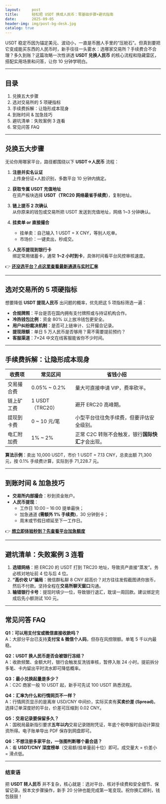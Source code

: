 ```yaml
---
layout:     post
title:      轻松把 USDT 换成人民币：零基础步骤+避坑指南
date:       2025-09-05
header-img: img/post-bg-desk.jpg
catalog: true
---
```


USDT 稳定币因为锚定美元、波动小，一直是币圈人手里的“压舱石”。但真到要把它变成能买东西的人民币时，新手往往一头雾水：选哪家交易所？手续费合不合理？多久到账？这篇攻略一次性讲透 **USDT 兑换人民币** 的核心流程和隐藏雷区，搭配实用场景和问答，让你 10 分钟学明白。

---

## 目录
1. 兑换五大步骤  
2. 选对交易所的 5 项硬指标  
3. 手续费拆解：让隐形成本现身  
4. 到账时间 & 加急技巧  
5. 避坑清单：失败案例 3 连看  
6. 常见问答 FAQ  

---

## 兑换五大步骤
无论你用哪家平台，路径都围绕以下 **USDT→人民币** 流程：

1. **注册并实名认证**  
   上传身份证+人脸识别，多数平台 10 分钟内搞定。

2. **获取专属 USDT 充值地址**  
   在资产板块选择 **USDT（TRC20 网络最省手续费）**，复制地址。

3. **链上提币 2 次确认**  
   从你原来的钱包或交易所把 USDT 发送到充值地址，网络 1~3 分钟确认。

4. **挂卖单 or 直接撮合**  
   - 挂单卖：自己输入 1 USDT = X CNY，等别人吃单。  
   - 市场价：一键卖出，秒成交。

5. **人民币提现到银行卡**  
   绑定常用储蓄卡，通常 **1~2 小时到卡**，具体时间看平台风控审核速度。

👉 [**还没选平台？点这里查看最新通道与实时汇率**](https://okxdog.com/)

---

## 选对交易所的 5 项硬指标
想要降低 **USDT 提现人民币** 出问题的概率，优先把这 5 项指标筛选一遍：

- **合规牌照**：平台是否在国内拥有支付牌照或与持证机构合作。  
- **冷热钱包比例**：资金 80% 以上放冷钱包更安全。  
- **用户纠纷裁决机制**：是否可上链审计、公开撮合记录。  
- **提现限额**：单日 5 万人民币是否够用？需不需要提前预约？  
- **客服渠道**：7×24 中文在线客服能省你不少时间。

---

## 手续费拆解：让隐形成本现身
| 收费项 | 常见区间 | 省钱小招 |
|---|---|---|
| 交易撮合费 | 0.05% ~ 0.2% | 量大可直接申请 VIP，费率砍半。 |
| 链上矿工费 | 1 USDT（TRC20）| 避开 ERC20 高峰期。 |
| 提现到卡费 | 0 ~ 10 元/笔 | 小型平台往往免手续费，但要评估安全级别。 |
| 电汇附加费 | 1% ~ 2% | 正常 C2C 转账不会触发，银行**国际快汇**才会出现。 |

**算法示例**：卖出 10,000 USDT，市价 1 USDT = 7.13 CNY，总卖出额 71,300 元，按 0.1% 手续费计算，实际到手 71,228.7 元。

---

## 到账时间 & 加急技巧
- **交易所内部撮合**：秒到资金账户。  
- **人民币提现**：  
  - 工作日 10:00 – 16:00 提单最快；  
  - 加急通道 **(需额外 1% 手续费)**，30 分钟到卡；  
  - 周末或节假日顺延至下一工作日。  

👉 [**想立即体验秒到？先查看平台加急额度**](https://okxdog.com/)

---

## 避坑清单：失败案例 3 连看
1. **选错网络**：把 ERC20 的 USDT 打到 TRC20 地址，导致资产直接“蒸发”。务必核对地址前 4 位与后 4 位。  
2. **“高价收 U”骗局**：微信群私聊 8 CNY 超高价？对方往往发假截图诱你放币，然后不付款。坚持全程在**交易所聊天窗口**沟通。  
3. **输错银行卡号**：提现时填少一位，导致银行退汇，耽误一周回款。建议绑定完成后先小额测试 100 元。

---

## 常见问答 FAQ

**Q1：可以用支付宝或微信直接收款吗？**  
A：大部分平台已支持**支付宝 & 微信个人码**，但存在风控限额。单笔 5 千以内最稳。

**Q2：USDT 换人民币是否会被银行冻结？**  
A：收款频繁、金额大时，银行会触发反洗钱审核，暂停入账 24 小时。提前拆分多笔、卡内留出平时流水即可降低概率。

**Q3：最小兑换起量是多少？**  
A：C2C 商家一般 10 USDT 起，新手可先试 100 USDT 熟悉流程。

**Q4：汇率为什么和行情网页不一样？**  
A：行情网页显示的是离岸 USD/CNY 中间价，实际买卖有**买卖价差 (Spread)**。选择订单深度好的平台，价差可压缩到 0.02 CNY。

**Q5：交易记录要保留多久？**  
A：国税局最新指引要求**五年以内**交易记录随附凭证，年底个税申报时自动计算投资所得。电子账单导出 PDF 保存到网盘即可。

**Q6：不想注册多家平台，一张图判断哪个最合适？**  
A：看 **USDT/CNY 深度榜单**（交易额/挂单量前十位）即可。成交量大 = 价差小 = 滑点低。

---

### 结束语
把 **USDT 转人民币** 并不复杂，核心就是：选对平台、核对手续费和安全细节、保留记录。按本文步骤操作，新手 20 分钟也能完成第一笔变现。祝你换汇顺利，钱包鼓鼓！